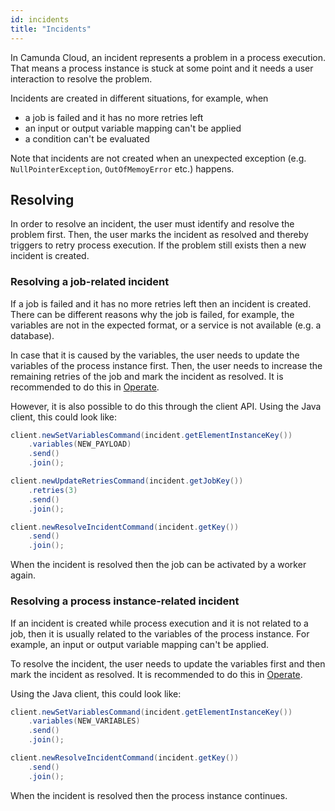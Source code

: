 ```yaml
---
id: incidents
title: "Incidents"
---
```


In Camunda Cloud, an incident represents a problem in a process execution. That means a process instance is stuck at some point and it needs a user interaction to resolve the problem.

Incidents are created in different situations, for example, when

- a job is failed and it has no more retries left
- an input or output variable mapping can't be applied
- a condition can't be evaluated

Note that incidents are not created when an unexpected exception (e.g. `NullPointerException`, `OutOfMemoyError` etc.) happens.

## Resolving

In order to resolve an incident, the user must identify and resolve the problem first. Then, the user marks the incident as resolved and thereby triggers to retry process execution. If the problem still exists then a new incident is created.

### Resolving a job-related incident

If a job is failed and it has no more retries left then an incident is created. There can be different reasons why the job is failed, for example, the variables are not in the expected format, or a service is not available (e.g. a database).

In case that it is caused by the variables, the user needs to update the variables of the process instance first. Then, the user needs to increase the remaining retries of the job and mark the incident as resolved. It is recommended to do this in [Operate](/product-manuals/operate/index.md).

However, it is also possible to do this through the client API. Using the Java client, this could look like:

```java
client.newSetVariablesCommand(incident.getElementInstanceKey())
    .variables(NEW_PAYLOAD)
    .send()
    .join();

client.newUpdateRetriesCommand(incident.getJobKey())
    .retries(3)
    .send()
    .join();

client.newResolveIncidentCommand(incident.getKey())
    .send()
    .join();
```

When the incident is resolved then the job can be activated by a worker again.

### Resolving a process instance-related incident

If an incident is created while process execution and it is not related to a job, then it is usually related to the variables of the process instance. For example, an input or output variable mapping can't be applied.

To resolve the incident, the user needs to update the variables first and then mark the incident as resolved. It is recommended to do this in [Operate](/product-manuals/operate/index.md).

Using the Java client, this could look like:

```java
client.newSetVariablesCommand(incident.getElementInstanceKey())
    .variables(NEW_VARIABLES)
    .send()
    .join();

client.newResolveIncidentCommand(incident.getKey())
    .send()
    .join();
```

When the incident is resolved then the process instance continues.
